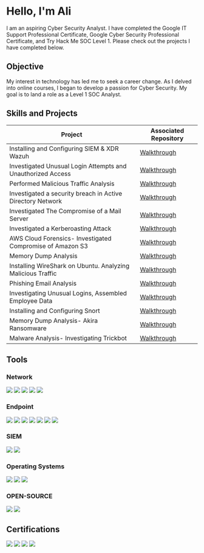 # Hello, I'm Ali

I am an aspiring Cyber Security Analyst. I have completed the Google IT Support Professional Certificate, Google Cyber Security Professional Certificate, and Try Hack Me SOC Level 1. Please check out the projects I have completed below. 

## Objective

My interest in technology has led me to seek a career change. As I delved into online courses, I began to develop a passion for Cyber Security. My goal is to land a role as a Level 1 SOC Analyst. 

## Skills and Projects

| Project                                        | Associated Repository     |
|-----------------------------------------------|----------------------------|
| Installing and Configuring SIEM & XDR Wazuh | <a href="https://github.com/timsar-am/WazuhInstall/tree/main">Walkthrough</a>|
| Investigated Unusual Login Attempts and Unauthorized Access     | <a href="https://github.com/timsar-am/Investigated-Unusual-Login-Attempts-and-Unauthorized-Access/tree/main">Walkthrough</a>|
| Performed Malicious Traffic Analysis   | <a href="https://github.com/timsar-am/MalwareTrafficAnalysis">Walkthrough</a>|
| Investigated a security breach in Active Directory Network   | <a href="https://github.com/timsar-am/InvestigatingASecurityBreachInActiveDirectoryNetwork/tree/main">Walkthrough</a>|
| Investigated The Compromise of a Mail Server                | <a href="https://github.com/timsar-am/CompromiseOfMailServer/tree/main">Walkthrough</a>|
| Investigated a Kerberoasting Attack | <a href="https://github.com/timsar-am/KerberoastingAttack/tree/main">Walkthrough</a>|
| AWS Cloud Forensics- Investigated Compromise of Amazon S3 | <a href="https://github.com/timsar-am/AmazonS3Compromise/tree/main">Walkthrough</a>|
| Memory Dump Analysis | <a href="https://github.com/timsar-am/MemoryDumpAnalysis/tree/main">Walkthrough</a>|
| Installing WireShark on Ubuntu. Analyzing Malicious Traffic   | <a href="https://github.com/timsar-am/MaliciousTrafficAnalysis/tree/main">Walkthrough</a>|
| Phishing Email Analysis | <a href="https://github.com/timsar-am/PhishingEmail/tree/main">Walkthrough</a>|
| Investigating Unusual Logins, Assembled Employee Data | <a href="https://github.com/timsar-am/SQLGatheringEmployeeData/tree/main">Walkthrough</a>|
| Installing and Configuring Snort | <a href="https://github.com/timsar-am/InstallingandConfiguringSnort/tree/main">Walkthrough</a>|
| Memory Dump Analysis- Akira Ransomware | <a href="https://github.com/timsar-am/AkiraRansomware/tree/main">Walkthrough</a>|
| Malware Analysis- Investigating Trickbot | <a href="https://github.com/timsar-am/trickbot">Walkthrough</a>|
## Tools

### Network
<div>
    <img src="https://img.shields.io/badge/-Wireshark-1679A7?&style=for-the-badge&logo=Wireshark&logoColor=white" />
  <img src="https://img.shields.io/badge/NETWORKMINER-black" />
  <img src="https://img.shields.io/badge/ZUI%20(BRIM)-orange" />
  <img src="https://img.shields.io/badge/SNORT-pink" />
   <img src="https://img.shields.io/badge/SQL-blue" />
    
</div>

### Endpoint
<div>
    <img src="https://img.shields.io/badge/-Velociraptor-4B275F?&style=for-the-badge&logo=Velociraptor&logoColor=white" />
  <img src="https://img.shields.io/badge/PORTMASTER-green" />
  <img src="https://img.shields.io/badge/MICROSOFT%20DEFENDER%20-blue" />
<img src="https://img.shields.io/badge/Windows%20Event%20Viewer-blue" />
    <img src="https://img.shields.io/badge/Volatility%203-red" />
    <img src="https://img.shields.io/badge/EvtxECmd-blue" />
     <img src="https://img.shields.io/badge/Timeline%20Explorer-Yellow" />
    
</div>

### SIEM
<div>
    <img src="https://img.shields.io/badge/-Splunk-000000?&style=for-the-badge&logo=Splunk&logoColor=white" />
     <img src="https://img.shields.io/badge/WAZUH-blue" />
</div>

### Operating Systems 

</div>
    <img src="https://img.shields.io/badge/Windows-blue" />  <img src="https://img.shields.io/badge/Ubuntu-orange" />  <img src="https://img.shields.io/badge/Kali%20Linux-blue"/>
</div>

### OPEN-SOURCE

<div>
    <img src="https://img.shields.io/badge/VIRUSTOTAL-blue" />
    <img src="https://img.shields.io/badge/CYBERCHEF-white" />
</div>


## Certifications

<div>
<img src="https://img.shields.io/badge/GOOGLE%20CYBER%20SECURITY%20PROFESSIONAL-yellow" />
<img src="https://img.shields.io/badge/TRY%20HACK%20ME%20SOC%20LEVEL%201-purple" />
<img src="https://img.shields.io/badge/GOOGLE%20IT%20SUPPORT%20PROFESSIONAL-%20brown" />
<img src="https://img.shields.io/badge/AWS%20Cloud%20Practitioner%20Essentials-orange" />
</div>
